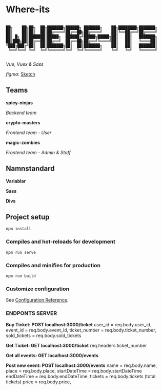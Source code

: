 # Where-its

```                                   

██╗    ██╗██╗  ██╗███████╗██████╗ ███████╗    ██╗████████╗███████╗
██║    ██║██║  ██║██╔════╝██╔══██╗██╔════╝    ██║╚══██╔══╝██╔════╝
██║ █╗ ██║███████║█████╗  ██████╔╝█████╗█████╗██║   ██║   ███████╗
██║███╗██║██╔══██║██╔══╝  ██╔══██╗██╔══╝╚════╝██║   ██║   ╚════██║
╚███╔███╔╝██║  ██║███████╗██║  ██║███████╗    ██║   ██║   ███████║
 ╚══╝╚══╝ ╚═╝  ╚═╝╚══════╝╚═╝  ╚═╝╚══════╝    ╚═╝   ╚═╝   ╚══════╝
                                                                                                                  
```

*Vue, Vuex & Sass*

*figma:* [Sketch](https://www.figma.com/file/J5LJVkbbOzgW6CPNghTz56/Where-its-%40-(Mini-projekt)?node-id=0%3A1)

## Teams

**spicy-ninjas**

*Backend team*

**crypto-masters** 

*Frontend team - User*

**magic-zombies**

*Frontend team - Admin & Staff*

## Namnstandard

**Variablar**

**Sass**

**Divs**


## Project setup
```
npm install
```

### Compiles and hot-reloads for development
```
npm run serve
```

### Compiles and minifies for production
```
npm run build
```

### Customize configuration
See [Configuration Reference](https://cli.vuejs.org/config/).


### ENDPONTS SERVER

**Buy Ticket:  POST localhost:3000/ticket**
    user_id = req.body.user_id,
    event_id = req.body.event_id,
    ticket_number = req.body.ticket_number,
    sold_tickets = req.body.sold_tickets

**Get Ticket: GET localhost:3000/ticket**
req.headers.ticket_number

**Get all events: GET localhost:3000/events**

**Post new event: POST localhost:3000/events**
name = req.body.name,
place = req.body.place,
startDateTime = req.body.startDateTime
endDateTime = req.body.endDateTime,
tickets = req.body.tickets (total tickets)
price = req.body.price,
